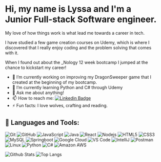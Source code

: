 # Hi, my name is Lyssa and I'm a Junior Full-stack Software engineer.

My love of how things work is what lead me towards a career in tech.

I have studied a few game creation courses on Udemy, which is where I discovered that I really enjoy coding and the problem solving that comes with it.

When I found out about the _Nology 12 week bootcamp I jumped at the chance to kickstart my career!

- 🔭 I’m currently working on improving my DragonSweeper game that I created at the beginning of my bootcamp.
- 🌱 I’m currently learning Python and C# through Udemy
- 💬 Ask me about anything!
- 📫 How to reach me:   [![Linkedin Badge](https://img.shields.io/badge/-Lyssa-blue?style=flat-square&logo=Linkedin&logoColor=white&link=https://www.linkedin.com/in/lyssa-jean-corlett-5a3805204/)](https://www.linkedin.com/in/lyssa-jean-corlett-5a3805204/)
- ⚡ Fun facts: I love wolves, crafting and reading.


## 🧰 Languages and Tools:
  
![Git](https://img.shields.io/badge/-Git-black?style=flat-square&logo=git)
![GitHub](https://img.shields.io/badge/-GitHub-181717?style=flat-square&logo=github)
![JavaScript](https://img.shields.io/badge/-JavaScript-black?style=flat-square&logo=javascript)
![Java](https://img.shields.io/badge/-Java-black?style=flat-square&logo=java)
![React](https://img.shields.io/badge/-React-black?style=flat-square&logo=react)
![Nodejs](https://img.shields.io/badge/-Nodejs-black?style=flat-square&logo=Node.js)
![HTML5](https://img.shields.io/badge/-HTML5-black?style=flat-square&logo=html5)
![CSS3](https://img.shields.io/badge/-CSS3-black?style=flat-square&logo=css3)
![MySQL](https://img.shields.io/badge/-MySQL-black?style=flat-square&logo=mysql)
![Springboot](https://img.shields.io/badge/-Springboot-black?style=flat-square&logo=springboot)
![Google Cloud](https://img.shields.io/badge/Google%20Cloud-black?style=flat-square&logo=google-cloud)
![VS Code](https://img.shields.io/badge/-VS%20Code-007ACC?style=flat-square&logo=visual-studio-code)
![IntelliJ](https://img.shields.io/badge/-IntelliJ%20IDEA-black?style=flat-square&logo=jetbrains)
![Postman](https://img.shields.io/badge/Postman-black?style=flat-square&logo=postman)
![Linux](https://img.shields.io/badge/Linux-black?style=flat-square&logo=linux)
![Python](https://img.shields.io/badge/-Python-black?style=flat-square&logo=python)
![C#](https://img.shields.io/badge/-C#-00599C?style=flat-square&logo=c)
![Amazon AWS](https://img.shields.io/badge/Amazon%20AWS-232F3E?style=flat-square&logo=amazon-aws)


![Github Stats](https://github-readme-stats.vercel.app/api?username=ebonwulf&count_private=true&show_icons=true&include_all_commits=true)
![Top Langs](https://github-readme-stats.vercel.app/api/top-langs/?username=ebonwulf&hide=TeX&layout=compact)
